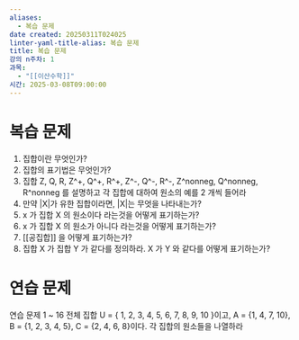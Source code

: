 ```yaml
---
aliases:
  - 복습 문제
date created: 20250311T024025
linter-yaml-title-alias: 복습 문제
title: 복습 문제
강의 n주차: 1
과목:
  - "[[이산수학]]"
시간: 2025-03-08T09:00:00
---
```


# 복습 문제

1. 집합이란 무엇인가?
2. 집합의 표기법은 무엇인가?
3. 집합 Z, Q, R, Z^+, Q^+, R^+, Z^-, Q^-, R^-, Z^nonneg, Q^nonneg, R^nonneg 를 설명하고 각 집합에 대하여 원소의 예를 2 개씩 들어라
4. 만약 |X|가 유한 집합이라면, |X|는 무엇을 나타내는가?
5. x 가 집합 X 의 원소이다 라는것을 어떻게 표기하는가?
6. x 가 집합 X 의 원소가 아니다 라는것을 어떻게 표기하는가?
7. [[공집합]] 을 어떻게 표기하는가?
8. 집합 X 가 집합 Y 가 같다를 정의하라. X 가 Y 와 같다를 어떻게 표기하는가?

# 연습 문제

연습 문제 1 ~ 16 전체 집합 U = { 1, 2, 3, 4, 5, 6, 7, 8, 9, 10 }이고, A = {1, 4, 7, 10}, B = {1, 2, 3, 4, 5}, C = {2, 4, 6, 8}이다. 각 집합의 원소들을 나열하라
